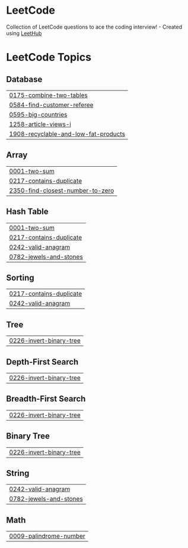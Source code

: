 # LeetCode
Collection of LeetCode questions to ace the coding interview! - Created using [LeetHub](https://github.com/QasimWani/LeetHub)

<!---LeetCode Topics Start-->
# LeetCode Topics
## Database
|  |
| ------- |
| [0175-combine-two-tables](https://github.com/Jeswani-Lokesh/LeetCode/tree/master/0175-combine-two-tables) |
| [0584-find-customer-referee](https://github.com/Jeswani-Lokesh/LeetCode/tree/master/0584-find-customer-referee) |
| [0595-big-countries](https://github.com/Jeswani-Lokesh/LeetCode/tree/master/0595-big-countries) |
| [1258-article-views-i](https://github.com/Jeswani-Lokesh/LeetCode/tree/master/1258-article-views-i) |
| [1908-recyclable-and-low-fat-products](https://github.com/Jeswani-Lokesh/LeetCode/tree/master/1908-recyclable-and-low-fat-products) |
## Array
|  |
| ------- |
| [0001-two-sum](https://github.com/Jeswani-Lokesh/LeetCode/tree/master/0001-two-sum) |
| [0217-contains-duplicate](https://github.com/Jeswani-Lokesh/LeetCode/tree/master/0217-contains-duplicate) |
| [2350-find-closest-number-to-zero](https://github.com/Jeswani-Lokesh/LeetCode/tree/master/2350-find-closest-number-to-zero) |
## Hash Table
|  |
| ------- |
| [0001-two-sum](https://github.com/Jeswani-Lokesh/LeetCode/tree/master/0001-two-sum) |
| [0217-contains-duplicate](https://github.com/Jeswani-Lokesh/LeetCode/tree/master/0217-contains-duplicate) |
| [0242-valid-anagram](https://github.com/Jeswani-Lokesh/LeetCode/tree/master/0242-valid-anagram) |
| [0782-jewels-and-stones](https://github.com/Jeswani-Lokesh/LeetCode/tree/master/0782-jewels-and-stones) |
## Sorting
|  |
| ------- |
| [0217-contains-duplicate](https://github.com/Jeswani-Lokesh/LeetCode/tree/master/0217-contains-duplicate) |
| [0242-valid-anagram](https://github.com/Jeswani-Lokesh/LeetCode/tree/master/0242-valid-anagram) |
## Tree
|  |
| ------- |
| [0226-invert-binary-tree](https://github.com/Jeswani-Lokesh/LeetCode/tree/master/0226-invert-binary-tree) |
## Depth-First Search
|  |
| ------- |
| [0226-invert-binary-tree](https://github.com/Jeswani-Lokesh/LeetCode/tree/master/0226-invert-binary-tree) |
## Breadth-First Search
|  |
| ------- |
| [0226-invert-binary-tree](https://github.com/Jeswani-Lokesh/LeetCode/tree/master/0226-invert-binary-tree) |
## Binary Tree
|  |
| ------- |
| [0226-invert-binary-tree](https://github.com/Jeswani-Lokesh/LeetCode/tree/master/0226-invert-binary-tree) |
## String
|  |
| ------- |
| [0242-valid-anagram](https://github.com/Jeswani-Lokesh/LeetCode/tree/master/0242-valid-anagram) |
| [0782-jewels-and-stones](https://github.com/Jeswani-Lokesh/LeetCode/tree/master/0782-jewels-and-stones) |
## Math
|  |
| ------- |
| [0009-palindrome-number](https://github.com/Jeswani-Lokesh/LeetCode/tree/master/0009-palindrome-number) |
<!---LeetCode Topics End-->